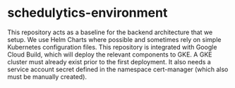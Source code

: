 # schedulytics-environment
This repository acts as a baseline for the backend architecture that we setup. We use Helm Charts where possible and sometimes rely on simple Kubernetes configuration files. This repository is integrated with Google Cloud Build, which will deploy the relevant components to GKE.
A GKE cluster must already exist prior to the first deployment. It also needs a service account secret defined in the namespace cert-manager (which also must be manually created).
